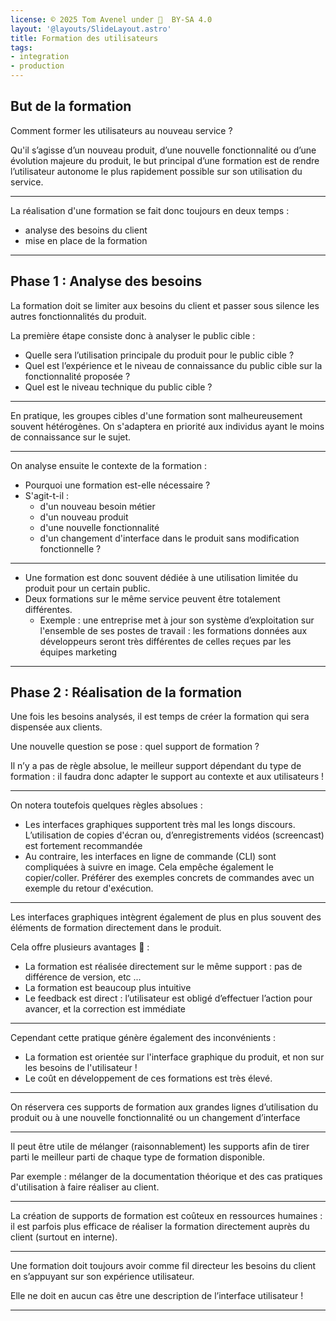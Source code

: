 ```yaml
---
license: © 2025 Tom Avenel under 󰵫  BY-SA 4.0
layout: '@layouts/SlideLayout.astro'
title: Formation des utilisateurs
tags:
- integration
- production
---
```


## But de la formation

Comment former les utilisateurs au nouveau service ?

Qu'il s’agisse d’un nouveau produit, d’une nouvelle fonctionnalité ou d’une évolution majeure du produit, le but principal d’une formation est de rendre l’utilisateur autonome le plus rapidement possible sur son utilisation du service.

---

La réalisation d'une formation se fait donc toujours en deux temps :

- analyse des besoins du client
- mise en place de la formation

---

## Phase 1 : Analyse des besoins

La formation doit se limiter aux besoins du client et passer sous silence les autres fonctionnalités du produit.

La première étape consiste donc à analyser le public cible :

- Quelle sera l’utilisation principale du produit pour le public cible ?
- Quel est l’expérience et le niveau de connaissance du public cible sur la fonctionnalité proposée ? 
- Quel est le niveau technique du public cible ?

---

En pratique, les groupes cibles d'une formation sont malheureusement souvent hétérogènes. On s'adaptera en priorité aux individus ayant le moins de connaissance sur le sujet.

---

On analyse ensuite le contexte de la formation :

- Pourquoi une formation est-elle nécessaire ?
- S'agit-t-il :
  + d'un nouveau besoin métier
  + d'un nouveau produit
  + d'une nouvelle fonctionnalité
  + d'un changement d'interface dans le produit sans modification fonctionnelle ?

---

- Une formation est donc souvent dédiée à une utilisation limitée du produit pour un certain public.
- Deux formations sur le même service peuvent être totalement différentes.
  + Exemple : une entreprise met à jour son système d’exploitation sur l'ensemble de ses postes de travail : les formations données aux développeurs seront très différentes de celles reçues par les équipes marketing

---

## Phase 2 : Réalisation de la formation

Une fois les besoins analysés, il est temps de créer la formation qui sera dispensée aux clients.

Une nouvelle question se pose : quel support de formation ?

Il n’y a pas de règle absolue, le meilleur support dépendant du type de formation : il faudra donc adapter le support au contexte et aux utilisateurs !

---

On notera toutefois quelques règles absolues :

- Les interfaces graphiques supportent très mal les longs discours. L’utilisation de copies d'écran ou, d’enregistrements vidéos (screencast) est fortement recommandée
- Au contraire, les interfaces en ligne de commande (CLI) sont compliquées à suivre en image. Cela empêche également le copier/coller. Préférer des exemples concrets de commandes avec un exemple du retour d'exécution.

---

Les interfaces graphiques intègrent également de plus en plus souvent des éléments de formation directement dans le produit.

Cela offre plusieurs avantages 🌟 :

- La formation est réalisée directement sur le même support : pas de différence de version, etc ...
- La formation est beaucoup plus intuitive
- Le feedback est direct : l’utilisateur est obligé d’effectuer l’action pour avancer, et la correction est immédiate

---

Cependant cette pratique génère également des inconvénients :

- La formation est orientée sur l'interface graphique du produit, et non sur les besoins de l'utilisateur !
- Le coût en développement de ces formations est très élevé.

---

On réservera ces supports de formation aux grandes lignes d’utilisation du produit ou à une nouvelle fonctionnalité ou un changement d’interface

---

Il peut être utile de mélanger (raisonnablement) les supports  afin de tirer parti le meilleur parti de chaque type de formation disponible.

Par exemple : mélanger de la documentation théorique et des cas pratiques d'utilisation à faire réaliser au client.

---

La création de supports de formation est coûteux en ressources humaines : il est parfois plus efficace de réaliser la formation directement auprès du client (surtout en interne).

---

Une formation doit toujours avoir comme fil directeur les besoins du client en s’appuyant sur son expérience utilisateur.

Elle ne doit en aucun cas être une description de l’interface utilisateur !

---

